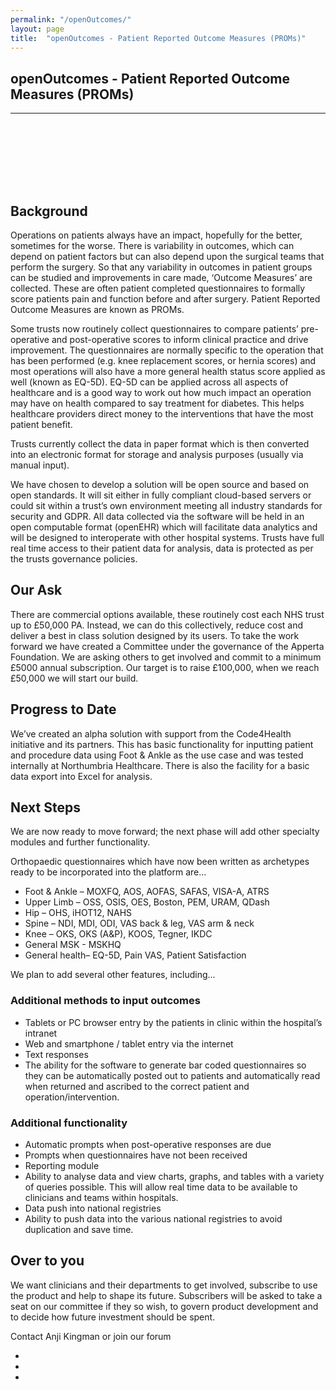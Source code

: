 ```yaml
---
permalink: "/openOutcomes/"
layout: page
title:  "openOutcomes - Patient Reported Outcome Measures (PROMs)"
---
```


<section class="bg-primary text-white" id="about" style="padding-bottom:50px">
      <div class="container text-center">
        <h2 class="mb-4">openOutcomes - Patient Reported Outcome Measures (PROMs)</h2>
       </div>
       <hr class="light my-4">
</section>

<section id="PROMs" style="padding-top:50px">
    <div class="container">
      <div class="row">
        <div class="col-lg-12">
          <p align="left"><h2>Background</h2>
          <p align="left">Operations on patients always have an impact, hopefully for the better, sometimes for the worse. There is variability in outcomes, which can depend on patient factors but can also depend upon the surgical teams that perform the surgery. So that any variability in outcomes in patient groups can be studied and improvements in care made, ‘Outcome Measures’ are collected. These are often patient completed questionnaires to formally score patients pain and function before and after surgery. Patient Reported Outcome Measures are known as PROMs.</p>
          <p align="left">Some trusts now routinely collect questionnaires to compare patients’ pre-operative and post-operative scores to inform clinical practice and drive improvement. The questionnaires are normally specific to the operation that has been performed (e.g. knee replacement scores, or hernia scores) and most operations will also have a more general health status score applied as well (known as EQ-5D). EQ-5D can be applied across all aspects of healthcare and is a good way to work out how much impact an operation may have on health compared to say treatment for diabetes. This helps healthcare providers direct money to the interventions that have the most patient benefit.</p>
          <p align="left">Trusts currently collect the data in paper format which is then converted into an electronic format for storage and analysis purposes (usually via manual input).</p>
          <p align="left">We have chosen to develop a solution will be open source and based on open standards. It will sit either in fully compliant cloud-based servers or could sit within a trust’s own environment meeting all industry standards for security and GDPR. All data collected via the software will be held in an open computable format (openEHR) which will facilitate data analytics and will be designed to interoperate with other hospital systems. Trusts have full real time access to their patient data for analysis, data is protected as per the trusts governance policies.</p>
          <p align="left"><h2>Our Ask</h2></p>
          <p align="left">There are commercial options available, these routinely cost each NHS trust up to £50,000 PA. Instead, we can do this collectively, reduce cost and deliver a best in class solution designed by its users. To take the work forward we have created a Committee under the governance of the Apperta Foundation. We are asking others to get involved and commit to a minimum £5000 annual subscription. Our target is to raise £100,000, when we reach £50,000 we will start our build.</p>
          <p align="left"><h2>Progress to Date</h2></p>
          <p align="left">We’ve created an alpha solution with support from the Code4Health initiative and its partners. This has basic functionality for inputting patient and procedure data using Foot & Ankle as the use case and was tested internally at Northumbria Healthcare. There is also the facility for a basic data export into Excel for analysis.</p>
          <p align="left"><h2>Next Steps</h2></p>
          <p align="left">We are now ready to move forward; the next phase will add other specialty modules and further functionality.</p>
          <p align="left">Orthopaedic questionnaires which have now been written as archetypes ready to be incorporated into the platform are...</p>
          <ul>
            <li align="left">Foot & Ankle – MOXFQ, AOS, AOFAS, SAFAS, VISA-A, ATRS</li>
            <li align="left">Upper Limb – OSS, OSIS, OES, Boston, PEM, URAM, QDash</li>
            <li align="left">Hip – OHS, iHOT12, NAHS</li>
            <li align="left">Spine – NDI, MDI, ODI, VAS back & leg, VAS arm & neck</li>
            <li align="left">Knee – OKS, OKS (A&P), KOOS, Tegner, IKDC</li>
            <li align="left">General MSK - MSKHQ</li>
            <li align="left">General health– EQ-5D, Pain VAS, Patient Satisfaction</li>
          </ul>
          <p align="left">We plan to add several other features, including...</p>
          <p align="left"><h3>Additional methods to input outcomes</h3></p>
          <ul>
            <li align="left">Tablets or PC browser entry by the patients in clinic within the hospital’s intranet</li>
            <li align="left">Web and smartphone / tablet entry via the internet</li>
            <li align="left">Text responses</li>
            <li align="left">The ability for the software to generate bar coded questionnaires so they can be automatically posted out to patients and automatically read when returned and ascribed to the correct patient and operation/intervention.</li>
           </ul>
          <p align="left"><h3>Additional functionality</h3></p>
          <ul>
            <li align="left">Automatic prompts when post-operative responses are due</li>
            <li align="left">Prompts when questionnaires have not been received</li>
            <li align="left">Reporting module</li>
            <li align="left">Ability to analyse data and view charts, graphs, and tables with a variety of queries possible. This will allow real time data to be available to clinicians and teams within hospitals.</li>
            <li align="left">Data push into national registries</li>
            <li align="left">Ability to push data into the various national registries to avoid duplication and save time.</li>
          </ul>
          <p align="left"><h2>Over to you</h2></p>
          <p align="left">We want clinicians and their departments to get involved, subscribe to use the product and help to shape its future. Subscribers will be asked to take a seat on our committee if they so wish, to govern product development and to decide how future investment should be spent.</p>
          <p>Contact Anji Kingman or join our forum</p></p>
                <div class="row">
                <ul>
                  <li><a href="mailto:angela.kingman@northumbria-healthcare.nhs.uk"><i class="fas fa-envelope fa-2x sr-contact"></i></a></li>     
                  <li><a href="https://twitter.com/outcomes_proms"> <i class="fab fa-twitter fa-2x sr-contact"></i></a></li>
                  <li><a href="https://forums.apperta.org/c/proms-subcommitee "><i class="fas fa-comments fa-2x sr-contact"></i></a></li>
                </ul>
              </div>            
        </div>
      </div>
  </div>
</section>
